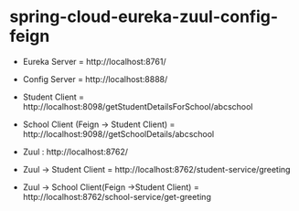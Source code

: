# spring-cloud-eureka-zuul-config-feign

* Eureka Server = http://localhost:8761/  

* Config Server = http://localhost:8888/

* Student Client = http://localhost:8098/getStudentDetailsForSchool/abcschool
* School Client (Feign -> Student Client) = http://localhost:9098//getSchoolDetails/abcschool

* Zuul : http://localhost:8762/
* Zuul -> Student Client = http://localhost:8762/student-service/greeting
* Zuul -> School Client(Feign ->Student Client) = http://localhost:8762/school-service/get-greeting

